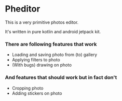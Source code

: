 # Pheditor

This is a very primitive photos editor.

It's written in pure kotlin and android jetpack kit.

### There are following features that work

- Loading and saving photo from (to) gallery
- Applying filters to photo
- (With bugs) drawing on photo

### And features that should work but in fact don't

- Cropping photo
- Adding stickers on photo
